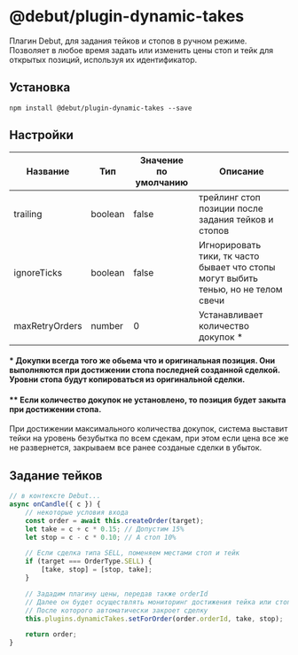 # @debut/plugin-dynamic-takes
Плагин Debut, для задания тейков и стопов в ручном режиме. Позволяет в любое время задать или изменить цены стоп и тейк для открытых позиций, используя их идентификатор.

## Установка

```
npm install @debut/plugin-dynamic-takes --save
```

## Настройки

| Название | Тип | Значение по умолчанию | Описание   |
|-----------|------------|----------|------------|
| trailing  |  boolean | false | трейлинг стоп позиции после задания тейков и стопов |
| ignoreTicks  |  boolean | false | Игнорировать тики, тк часто бывает что стопы могут выбить тенью, но не телом свечи |
| maxRetryOrders  |  number | 0 | Устанавливает количество докупок * |

#### \* Докупки всегда того же обьема что и оригинальная позиция. Они выполняются при достижении стопа последней созданной сделкой. Уровни стопа будут копироваться из оригинальной сделки.

#### \*\* Если количество докупок не установлено, то позиция будет закыта при достижении стопа.
При достижении максимального количества докупок, система выставит тейки на уровень безубытка по всем сдекам, при этом если цена все же не развернется, закрываем все ранее созданые сделки в убыток.

## Задание тейков
```javascript
// в контексте Debut...
async onCandle({ c }) {
    // некоторые условия входа
    const order = await this.createOrder(target);
    let take = c + c * 0.15; // Допустим 15%
    let stop = c - c * 0.10; // А стоп 10%

    // Если сделка типа SELL, поменяем местами стоп и тейк
    if (target === OrderType.SELL) {
        [take, stop] = [stop, take];
    }

    // Зададим плагину цены, передав также orderId
    // Далее он будет осуществлять мониторинг достижения тейка или стопа
    // После которого автоматически закроет сделку
    this.plugins.dynamicTakes.setForOrder(order.orderId, take, stop);

    return order;
}
```
